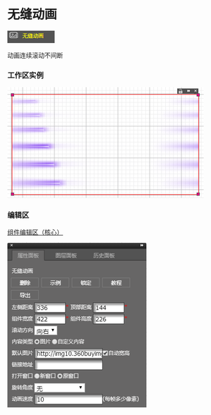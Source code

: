 # 无缝动画

![](/assets/wwqq_34.jpg)

动画连续滚动不间断

### 工作区实例

![](/assets/QQ34-1.png)

### 编辑区

[组件编辑区（核心）](/chapter1/gong-ju-jie-mian/zu-jian-bian-ji-qu-ff08-he-xin-ff09.md)

![](/assets/QQ34-2.png)

